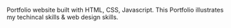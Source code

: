 Portfolio website built with HTML, CSS, Javascript.
This Portfolio illustrates my techincal skills & web design skills.

